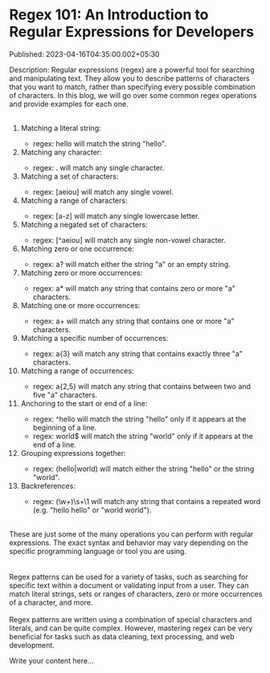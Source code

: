 # Regex 101: An Introduction to Regular Expressions for Developers

Published: 2023-04-16T04:35:00.002+05:30

Description: Regular expressions (regex) are a powerful tool for searching and
      manipulating text. They allow you to describe patterns of characters that you want to match,
      rather than specifying every possible combination of characters. In this blog, we will go over
      some common regex operations and provide examples for each one.<br /><br
      /><div><ol style="text-align: left;"><li>Matching a literal
      string:</li><ul><li>regex: hello will match the string
      "hello".</li></ul><li>Matching any
      character:</li><ul><li>regex: . will match any single
      character.</li></ul><li>Matching a set of
      characters:</li><ul><li>regex: [aeiou] will match any single
      vowel.</li></ul><li>Matching a range of
      characters:</li><ul><li>regex: [a-z] will match any single lowercase
      letter.</li></ul><li>Matching a negated set of
      characters:</li><ul><li>regex: [^aeiou] will match any single non-vowel
      character.</li></ul><li>Matching zero or one
      occurrence:</li><ul><li>regex: a? will match either the string "a" or an
      empty string.</li></ul><li>Matching zero or more
      occurrences:</li><ul><li>regex: a* will match any string that contains zero
      or more "a" characters.</li></ul><li>Matching one or more
      occurrences:</li><ul><li>regex: a+ will match any string that contains one
      or more "a" characters.</li></ul><li>Matching a specific number of
      occurrences:</li><ul><li>regex: a{3} will match any string that contains
      exactly three "a" characters.</li></ul><li>Matching a range of
      occurrences:</li><ul><li>regex: a{2,5} will match any string that contains
      between two and five "a" characters.</li></ul><li>Anchoring to the start or
      end of a line:</li><ul><li>regex: ^hello will match the string "hello" only
      if it appears at the beginning of a line.</li><li>regex: world$ will match the
      string "world" only if it appears at the end of a
      line.</li></ul><li>Grouping expressions
      together:</li><ul><li>regex: (hello|world) will match either the string
      "hello" or the string
      "world".</li></ul><li>Backreferences:</li><ul><li>regex:
      (\w+)\s+\1 will match any string that contains a repeated word (e.g. "hello hello" or "world
      world").</li></ul></ol><br />These are just some of the many
      operations you can perform with regular expressions. The exact syntax and behavior may vary
      depending on the specific programming language or tool you are using.<br
      /></div><div><br /></div><div><br
      /></div><div>Regex patterns can be used for a variety of tasks, such as
      searching for specific text within a document or validating input from a user. They can match
      literal strings, sets or ranges of characters, zero or more occurrences of a character, and
      more.<br /><br />Regex patterns are written using a combination of special
      characters and literals, and can be quite complex. However, mastering regex can be very
      beneficial for tasks such as data cleaning, text processing, and web development.</div>

Write your content here...